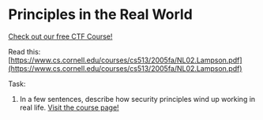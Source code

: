 # Principles in the Real World

[Check out our free CTF Course!](https://academy.hoppersroppers.org/mod/page/view.php?id=913)

Read this: [https://www.cs.cornell.edu/courses/cs513/2005fa/NL02.Lampson.pdf](https://www.cs.cornell.edu/courses/cs513/2005fa/NL02.Lampson.pdf)

Task: 
1. In a few sentences, describe how security principles wind up working in real life.
[Visit the course page!](https://academy.hoppersroppers.org/mod/assign/view.php?id=913)
